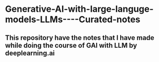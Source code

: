 # Generative-AI-with-large-languge-models-LLMs----Curated-notes
This repository have the notes that I have made while doing the course of GAI with LLM by deeplearning.ai
--

